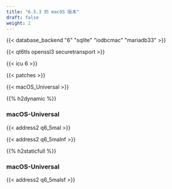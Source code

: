 ```yaml
---
title: "6.5.3 的 macOS 版本"
draft: false
weight: 2
---
```


{{< database_backend "6" "sqlite" "iodbcmac" "mariadb33" >}}

{{< qt6tls openssl3 securetransport >}}

{{< icu 6 >}}

{{< patches >}}

{{< macOS_Universal >}}

{{% h2dynamic %}}

### macOS-Universal

{{< address2 q6_5mal >}}

{{< address2 q6_5malnf >}}

{{% h2staticfull %}}

### macOS-Universal

{{< address2 q6_5malsf >}}
